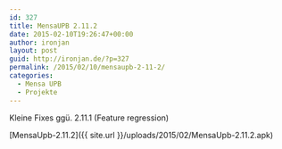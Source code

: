 ```yaml
---
id: 327
title: MensaUPB 2.11.2
date: 2015-02-10T19:26:47+00:00
author: ironjan
layout: post
guid: http://ironjan.de/?p=327
permalink: /2015/02/10/mensaupb-2-11-2/
categories:
  - Mensa UPB
  - Projekte
---
```

Kleine Fixes ggü. 2.11.1 (Feature regression)

[MensaUpb-2.11.2]({{ site.url }}/uploads/2015/02/MensaUpb-2.11.2.apk)
